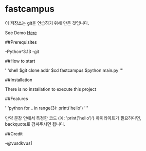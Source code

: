 # fastcampus

이 저장소는 git을 연습하기 위해 만든 것입니다.

See Demo [Here](https://www.google.com)

##Prerequisites

-Python^3.13
-git

##How to start

'''shell
$git clone addr
$cd fastcampus
$python main.py
'''

##Installation

There is no installation to execute this project

##Features

'''python
for _ in range(3):
    print('hello')
'''

만약 문장 안에서 특정한 코드 (예: 'print('hello')') 하이라이트가 필요하다면, backquote로 감싸주시면 됩니다.

##Credit

-@vusdkvus1
